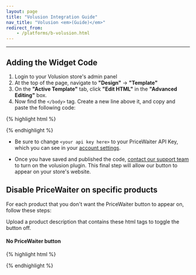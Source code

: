 ```yaml
---
layout: page
title: "Volusion Integration Guide"
nav_title: "Volusion <em>(Guide)</em>"
redirect_from:
    - /platforms/b-volusion.html
---
```


* * *



## Adding the Widget Code

1. Login to your Volusion store's admin panel
2. At the top of the page, navigate to __"Design"__ -> __"Template"__
3. On the __"Active Template"__ tab, click __"Edit HTML"__ in the __"Advanced Editing"__ box.
4. Now find the `</body>` tag. Create a new line above it, and copy and paste the following code:

{% highlight html %}
<!-- Begin PriceWaiter code -->
<script src="https://widget.pricewaiter.com/script/<your api key here>.js" async></script>
<!-- End PriceWaiter code -->
{% endhighlight %}

* Be sure to change <code>&lt;your api key here&gt;</code> to your PriceWaiter API Key, which you can see in your [account settings](https://manage.pricewaiter.com/stores/current/settings).

* Once you have saved and published the code, [contact our support team](https://www.pricewaiter.com/contact/) to turn on the volusion plugin. This final step will allow our button to appear on your store's website.



## Disable PriceWaiter on specific products

For each product that you don't want the PriceWaiter button to appear on, follow these steps:

Upload a product description that contains these html tags to toggle the button off.

#### No PriceWaiter button
{% highlight html %}
<!-- Begin Disable PriceWaiter Widget On This Page -->
<span id="no_pricewaiter_button" style="display: none;">&nbsp;</span>
<!-- End Disable PriceWaiter Widget On This Page -->
{% endhighlight %}
